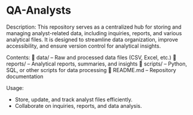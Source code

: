 # QA-Analysts
Description:
This repository serves as a centralized hub for storing and managing analyst-related data, including inquiries, reports, and various analytical files. It is designed to streamline data organization, improve accessibility, and ensure version control for analytical insights.

Contents:
📂 data/ – Raw and processed data files (CSV, Excel, etc.)
📂 reports/ – Analytical reports, summaries, and insights
📂 scripts/ – Python, SQL, or other scripts for data processing
📜 README.md – Repository documentation

Usage:
- Store, update, and track analyst files efficiently.
- Collaborate on inquiries, reports, and data analysis.



